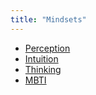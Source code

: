 ```yaml
---
title: "Mindsets"
---
```



- [Perception](Perception.md)
- [Intuition](Intuition.md)
- [Thinking](Thinking.md)
- [MBTI](MBTI.md)